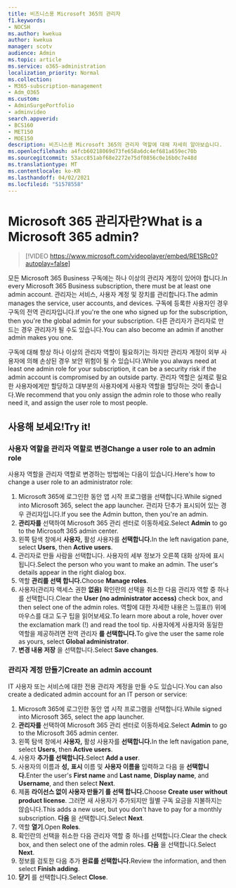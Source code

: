 ```yaml
---
title: 비즈니스용 Microsoft 365의 관리자
f1.keywords:
- NOCSH
ms.author: kwekua
author: kwekua
manager: scotv
audience: Admin
ms.topic: article
ms.service: o365-administration
localization_priority: Normal
ms.collection:
- M365-subscription-management
- Adm_O365
ms.custom:
- AdminSurgePortfolio
- adminvideo
search.appverid:
- BCS160
- MET150
- MOE150
description: 비즈니스용 Microsoft 365의 관리자 역할에 대해 자세히 알아보습니다.
ms.openlocfilehash: a4fcb60218069d73fe658a6dc4ef681a659ec70b
ms.sourcegitcommit: 53acc851abf68e2272e75df0856c0e16b0c7e48d
ms.translationtype: MT
ms.contentlocale: ko-KR
ms.lasthandoff: 04/02/2021
ms.locfileid: "51578558"
---
```

# <a name="what-is-a-microsoft-365-admin"></a><span data-ttu-id="2d2ae-103">Microsoft 365 관리자란?</span><span class="sxs-lookup"><span data-stu-id="2d2ae-103">What is a Microsoft 365 admin?</span></span>

> [!VIDEO https://www.microsoft.com/videoplayer/embed/RE1SRc0?autoplay=false]

<span data-ttu-id="2d2ae-104">모든 Microsoft 365 Business 구독에는 하나 이상의 관리자 계정이 있어야 합니다.</span><span class="sxs-lookup"><span data-stu-id="2d2ae-104">In every Microsoft 365 Business subscription, there must be at least one admin account.</span></span> <span data-ttu-id="2d2ae-105">관리자는 서비스, 사용자 계정 및 장치를 관리합니다.</span><span class="sxs-lookup"><span data-stu-id="2d2ae-105">The admin manages the service, user accounts, and devices.</span></span> <span data-ttu-id="2d2ae-106">구독에 등록한 사용자인 경우 구독의 전역 관리자입니다.</span><span class="sxs-lookup"><span data-stu-id="2d2ae-106">If you're the one who signed up for the subscription, then you're the global admin for your subscription.</span></span> <span data-ttu-id="2d2ae-107">다른 관리자가 관리자로 만드는 경우 관리자가 될 수도 있습니다.</span><span class="sxs-lookup"><span data-stu-id="2d2ae-107">You can also become an admin if another admin makes you one.</span></span>

<span data-ttu-id="2d2ae-108">구독에 대해 항상 하나 이상의 관리자 역할이 필요하기는 하지만 관리자 계정이 외부 사용자에 의해 손상된 경우 보안 위험이 될 수 있습니다.</span><span class="sxs-lookup"><span data-stu-id="2d2ae-108">While you always need at least one admin role for your subscription, it can be a security risk if the admin account is compromised by an outside party.</span></span> <span data-ttu-id="2d2ae-109">관리자 역할은 실제로 필요한 사용자에게만 할당하고 대부분의 사용자에게 사용자 역할을 할당하는 것이 좋습니다.</span><span class="sxs-lookup"><span data-stu-id="2d2ae-109">We recommend that you only assign the admin role to those who really need it, and assign the user role to most people.</span></span>

## <a name="try-it"></a><span data-ttu-id="2d2ae-110">사용해 보세요!</span><span class="sxs-lookup"><span data-stu-id="2d2ae-110">Try it!</span></span>

### <a name="change-a-user-role-to-an-admin-role"></a><span data-ttu-id="2d2ae-111">사용자 역할을 관리자 역할로 변경</span><span class="sxs-lookup"><span data-stu-id="2d2ae-111">Change a user role to an admin role</span></span>

<span data-ttu-id="2d2ae-112">사용자 역할을 관리자 역할로 변경하는 방법에는 다음이 있습니다.</span><span class="sxs-lookup"><span data-stu-id="2d2ae-112">Here's how to change a user role to an administrator role:</span></span>

1. <span data-ttu-id="2d2ae-113">Microsoft 365에 로그인한 동안 앱 시작 프로그램을 선택합니다.</span><span class="sxs-lookup"><span data-stu-id="2d2ae-113">While signed into Microsoft 365, select the app launcher.</span></span> <span data-ttu-id="2d2ae-114">관리자 단추가 표시되어 있는 경우 관리자입니다.</span><span class="sxs-lookup"><span data-stu-id="2d2ae-114">If you see the Admin button, then you're an admin.</span></span>
1. <span data-ttu-id="2d2ae-115">**관리자를** 선택하여 Microsoft 365 관리 센터로 이동하세요.</span><span class="sxs-lookup"><span data-stu-id="2d2ae-115">Select **Admin** to go to the Microsoft 365 admin center.</span></span>
1. <span data-ttu-id="2d2ae-116">왼쪽 탐색 창에서 **사용자,** 활성 사용자를 **선택합니다.**</span><span class="sxs-lookup"><span data-stu-id="2d2ae-116">In the left navigation pane, select **Users**, then **Active users**.</span></span>
1. <span data-ttu-id="2d2ae-117">관리자로 만들 사람을 선택합니다. 사용자의 세부 정보가 오른쪽 대화 상자에 표시됩니다.</span><span class="sxs-lookup"><span data-stu-id="2d2ae-117">Select the person who you want to make an admin. The user's details appear in the right dialog box.</span></span>
1. <span data-ttu-id="2d2ae-118">역할 **관리를 선택 합니다.**</span><span class="sxs-lookup"><span data-stu-id="2d2ae-118">Choose **Manage roles**.</span></span>
1. <span data-ttu-id="2d2ae-119">사용자(관리자 액세스 권한 **없음)** 확인란의 선택을 취소한 다음 관리자 역할 중 하나를 선택합니다.</span><span class="sxs-lookup"><span data-stu-id="2d2ae-119">Clear the **User (no administrator access)** check box, and then select one of the admin roles.</span></span> <span data-ttu-id="2d2ae-120">역할에 대한 자세한 내용은 느낌표(!) 위에 마우스를 대고 도구 팁을 읽어보세요.</span><span class="sxs-lookup"><span data-stu-id="2d2ae-120">To learn more about a role, hover over the exclamation mark (!) and read the tool tip.</span></span> <span data-ttu-id="2d2ae-121">사용자에게 사용자와 동일한 역할을 제공하려면 전역 관리자 **를 선택합니다.**</span><span class="sxs-lookup"><span data-stu-id="2d2ae-121">To give the user the same role as  yours, select **Global administrator**.</span></span>
1. <span data-ttu-id="2d2ae-122">**변경 내용 저장** 을 선택합니다.</span><span class="sxs-lookup"><span data-stu-id="2d2ae-122">Select **Save changes**.</span></span>

### <a name="create-an-admin-account"></a><span data-ttu-id="2d2ae-123">관리자 계정 만들기</span><span class="sxs-lookup"><span data-stu-id="2d2ae-123">Create an admin account</span></span> 

<span data-ttu-id="2d2ae-124">IT 사용자 또는 서비스에 대한 전용 관리자 계정을 만들 수도 있습니다.</span><span class="sxs-lookup"><span data-stu-id="2d2ae-124">You can also create a dedicated admin account for an IT person or service:</span></span>

1. <span data-ttu-id="2d2ae-125">Microsoft 365에 로그인한 동안 앱 시작 프로그램을 선택합니다.</span><span class="sxs-lookup"><span data-stu-id="2d2ae-125">While signed into Microsoft 365, select the app launcher.</span></span>
1. <span data-ttu-id="2d2ae-126">**관리자를** 선택하여 Microsoft 365 관리 센터로 이동하세요.</span><span class="sxs-lookup"><span data-stu-id="2d2ae-126">Select **Admin** to go to the Microsoft 365 admin center.</span></span>
1. <span data-ttu-id="2d2ae-127">왼쪽 탐색 창에서 **사용자,** 활성 사용자를 **선택합니다.**</span><span class="sxs-lookup"><span data-stu-id="2d2ae-127">In the left navigation pane, select **Users**, then **Active users**.</span></span>
1. <span data-ttu-id="2d2ae-128">사용자 **추가를 선택합니다.**</span><span class="sxs-lookup"><span data-stu-id="2d2ae-128">Select **Add a user**.</span></span>
1. <span data-ttu-id="2d2ae-129">사용자의 이름과  **성,** **표시** 이름 및 **사용자 이름을** 입력하고 다음 을 **선택합니다.**</span><span class="sxs-lookup"><span data-stu-id="2d2ae-129">Enter the user's **First name** and **Last name**, **Display name**, and **Username**, and then select **Next**.</span></span>
1. <span data-ttu-id="2d2ae-130">제품 **라이선스 없이 사용자 만들기 를 선택 합니다.**</span><span class="sxs-lookup"><span data-stu-id="2d2ae-130">Choose **Create user without product license**.</span></span> <span data-ttu-id="2d2ae-131">그러면 새 사용자가 추가되지만 월별 구독 요금을 지불하지는 않습니다.</span><span class="sxs-lookup"><span data-stu-id="2d2ae-131">This adds a new user, but you don't have to pay for a monthly subscription.</span></span> <span data-ttu-id="2d2ae-132">**다음** 을 선택합니다.</span><span class="sxs-lookup"><span data-stu-id="2d2ae-132">Select **Next**.</span></span>
1. <span data-ttu-id="2d2ae-133">역할 **열기**.</span><span class="sxs-lookup"><span data-stu-id="2d2ae-133">Open **Roles**.</span></span>
1. <span data-ttu-id="2d2ae-134">확인란의 선택을 취소한 다음 관리자 역할 중 하나를 선택합니다.</span><span class="sxs-lookup"><span data-stu-id="2d2ae-134">Clear the  check box, and then select one of the admin roles.</span></span> <span data-ttu-id="2d2ae-135">**다음** 을 선택합니다.</span><span class="sxs-lookup"><span data-stu-id="2d2ae-135">Select **Next**.</span></span>
1. <span data-ttu-id="2d2ae-136">정보를 검토한 다음 추가 **완료를 선택합니다.**</span><span class="sxs-lookup"><span data-stu-id="2d2ae-136">Review the information, and then select **Finish adding**.</span></span>
1. <span data-ttu-id="2d2ae-137">**닫기** 를 선택합니다.</span><span class="sxs-lookup"><span data-stu-id="2d2ae-137">Select **Close**.</span></span>
